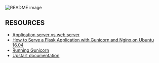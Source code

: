 <picture> <source media="(prefers-color-scheme: dark)" srcset="https://i.imgur.com/BXRHhF5.jpeg"> <source media="(prefers-color-scheme: light)" srcset="https://i.imgur.com/BXRHhF5.jpeg"> <img alt="README image" src="https://i.imgur.com/BXRHhF5.jpeg"> </picture>

## RESOURCES

* [Application server vs web server](https://www.nginx.com/resources/glossary/application-server-vs-web-server/)
* [How to Serve a Flask Application with Gunicorn and Nginx on Ubuntu 16.04](https://www.digitalocean.com/community/tutorials/how-to-serve-flask-applications-with-gunicorn-and-nginx-on-ubuntu-16-04)
* [Running Gunicorn](https://docs.gunicorn.org/en/latest/run.html)
* [Upstart documentation](https://doc.ubuntu-fr.org/upstart)
